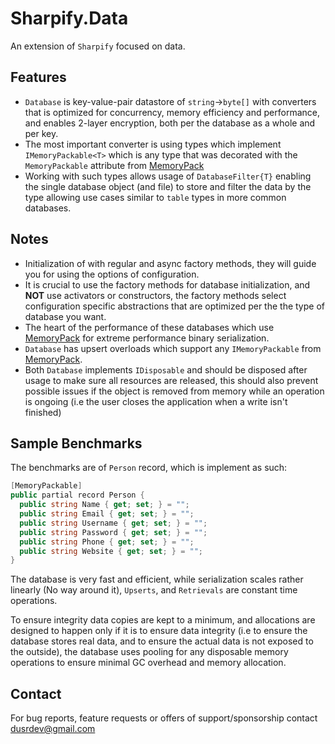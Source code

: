 # Sharpify.Data

An extension of `Sharpify` focused on data.

## Features

* `Database` is key-value-pair datastore of `string`->`byte[]` with converters that is optimized for concurrency, memory efficiency and performance, and enables 2-layer encryption, both per the database as a whole and per key.
* The most important converter is using types which implement `IMemoryPackable<T>` which is any type that was decorated with the `MemoryPackable` attribute from [MemoryPack](https://github.com/Cysharp/MemoryPack)
* Working with such types allows usage of `DatabaseFilter{T}` enabling the single database object (and file) to store and filter the data by the type allowing use cases similar to `table` types in more common databases.

## Notes

* Initialization of with regular and async factory methods, they will guide you for using the options of configuration.
* It is crucial to use the factory methods for database initialization, and **NOT** use activators or constructors, the factory methods select configuration specific abstractions that are optimized per the the type of database you want.
* The heart of the performance of these databases which use [MemoryPack](https://github.com/Cysharp/MemoryPack) for extreme performance binary serialization.
* `Database` has upsert overloads which support any `IMemoryPackable` from [MemoryPack](https://github.com/Cysharp/MemoryPack).
* Both `Database` implements `IDisposable` and should be disposed after usage to make sure all resources are released, this should also prevent possible issues if the object is removed from memory while an operation is ongoing (i.e the user closes the application when a write isn't finished)

## Sample Benchmarks

The benchmarks are of `Person` record, which is implement as such:

```csharp
[MemoryPackable]
public partial record Person {
  public string Name { get; set; } = "";
  public string Email { get; set; } = "";
  public string Username { get; set; } = "";
  public string Password { get; set; } = "";
  public string Phone { get; set; } = "";
  public string Website { get; set; } = "";
}
```

The database is very fast and efficient, while serialization scales rather linearly (No way around it), `Upserts`, and `Retrievals` are constant time operations.

To ensure integrity data copies are kept to a minimum, and allocations are designed to happen only if it is to ensure data integrity (i.e to ensure the database stores real data, and to ensure the actual data is not exposed to the outside), the database uses pooling for any disposable memory operations to ensure minimal GC overhead and memory allocation.

## Contact

For bug reports, feature requests or offers of support/sponsorship contact <dusrdev@gmail.com>
